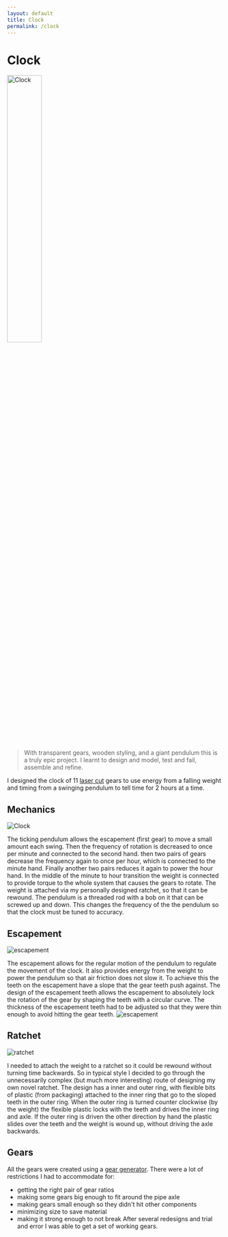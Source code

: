 ```yaml
---
layout: default
title: Clock
permalink: /clock
---
```


# Clock
<div class="clearfix">
    <img alt="Clock" src="/sebsite/images/clock1.jpg" id="rightfloat" width = "40%"> 

> With transparent gears, wooden styling, and a giant pendulum this is a truly epic project. I learnt to design and model, test and fail, assemble and refine.

I designed the clock of 11 [laser cut](/sebsite/laser) gears to use energy from a falling weight and timing from a swinging pendulum to tell time for 2 hours at a time.
</div> 

## Mechanics
<div class="clearfix">
    <img alt="Clock" src="/sebsite/images/clockgif.gif" id="rightfloat"> 

The ticking pendulum allows the escapement (first gear) to move a small amount each swing. Then the frequency of rotation is decreased to once per minute and connected to the second hand. then two pairs of gears decrease the frequency again to once per hour, which is connected to the minute hand. Finally another two pairs reduces it again to power the hour hand. In the middle of the minute to hour transition the weight is connected to provide torque to the whole system that causes the gears to rotate. The weight is attached via my personally designed ratchet, so that it can be rewound.
The pendulum is a threaded rod with a bob on it that can be screwed up and down. This changes the frequency of the the pendulum so that the clock must be tuned to accuracy.
</div>

## Escapement 
<div class="clearfix">
    <img alt="escapement" src="/sebsite/images/escapment.gif" id="rightfloat"> 

The escapement allows for the regular motion of the pendulum to regulate the movement of the clock. It also provides energy from the weight to power the pendulum so that air friction does not slow it. To achieve this the teeth on the escapement have a slope that the gear teeth push against.
The design of the escapement teeth allows the escapement to absolutely lock the rotation of the gear by shaping the teeth with a circular curve.
The thickness of the escapement teeth had to be adjusted so that they were thin enough to avoid hitting the gear teeth. 
    <img alt="escapement" src="/sebsite/images/escapmentclose.gif"> 
</div>

## Ratchet
<div class="clearfix">
    <img alt="ratchet" src="/sebsite/images/ratchet.jpg" id="rightfloat">

I needed to attach the weight to a ratchet so it could be rewound without turning time backwards. So in typical style I decided to go through the unnecessarily complex (but much more interesting) route of designing my own novel ratchet. 
The design has a inner and outer ring, with flexible bits of plastic (from packaging) attached to the inner ring that go to the sloped teeth in the outer ring. When the outer ring is turned counter clockwise (by the weight) the flexible plastic locks with the teeth and drives the inner ring and axle. If the outer ring is driven the other direction by hand the plastic slides over the teeth and the weight is wound up, without driving the axle backwards.
</div> 

## Gears
All the gears were created using a <a href="https://geargenerator.com/">gear generator</a>. There were a lot of restrictions I had to accommodate for: 
- getting the right pair of gear ratios
- making some gears big enough to fit around the pipe axle
- making gears small enough so they didn't hit other components
- minimizing size to save material 
- making it strong enough to not break
After several redesigns and trial and error I was able to get a set of working gears. 
